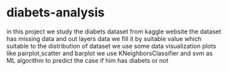 # diabets-analysis

in this project we study the diabets dataset from kaggle website 
the dataset has missing data and out layers data we fill it by suitable value which suitable to the distribution of dataset
we use some data visualization plots like pairplot,scatter and barplot
we use KNeighborsClassifier and svm as ML algorithm to predict the case if him has diabets or not
